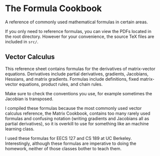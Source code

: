 # The Formula Cookbook

A reference of commonly used mathematical formulas in certain areas.

If you only need to reference formulas, you can view the PDFs located in the root directory. However for your convenience, the source TeX files are included in `src/`.

## Vector Calculus

This reference sheet contains formulas for the derivatives of matrix-vector equations. Derivatives include partial derivatives, gradients, Jacobians, Hessians, and matrix gradients. Formulas include definitions, fixed matrix-vector equations, product rules, and chain rules.

Make sure to check the conventions you use, for example sometimes the Jacobian is transposed.

I compiled these formulas because the most commonly used vector calculus reference, the Matrix Cookbook, contains too many rarely used formulas and confusing notation (writing gradients and Jacobians all as partial derivatives), so it is overkill to use for something like an machine learning class.

I used these formulas for EECS 127 and CS 189 at UC Berkeley. Interestingly, although these formulas are imperative to doing the homework, neither of those classes bother to teach them.
